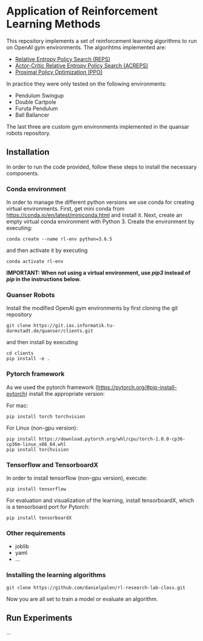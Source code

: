 # Application of Reinforcement Learning Methods

This repository implements a set of reinforcement learning algorithms to run on OpenAI gym environments.
The algorihtms implemented are:
- [Relative Entropy Policy Search (REPS)](https://www.ias.informatik.tu-darmstadt.de/uploads/Team/JanPeters/Peters2010_REPS.pdf)
- [Actor-Critic Relative Entropy Policy Search (ACREPS)](https://www.aaai.org/ocs/index.php/AAAI/AAAI16/paper/view/12247)
- [Proximal Policy Optimization (PPO)](https://arxiv.org/abs/1707.06347)

In practice they were only tested on the following environments:
- Pendulum Swingup
- Double Cartpole
- Furuta Pendulum
- Ball Ballancer

The last three are custom gym environments implemented in the quansar robots repository.

## Installation

In order to run the code provided, follow these steps to install the necessary components.

### Conda environment

In order to manage the different python versions we use conda for creating virtual environments. First, get mini conda from <https://conda.io/en/latest/miniconda.html> and install it. Next, create an empty virtual conda environment with Python 3. Create the environment by executing:

```conda create --name rl-env python=3.6.5```

and then activate it by executing

```conda activate rl-env```

**IMPORTANT: When not using a virtual environment, use *pip3* instead of *pip* in the instructions below.**

### Quanser Robots
Install the modified OpenAI gym environments by first cloning the git repository

```git clone https://git.ias.informatik.tu-darmstadt.de/quanser/clients.git```

and then install by executing

```
cd clients
pip install -e .
```

### Pytorch framework
As we used the pytorch framework (<https://pytorch.org/#pip-install-pytorch>) install the appropriate version:

For mac:

```pip install torch torchvision```

For Linux (non-gpu version):

```
pip install https://download.pytorch.org/whl/cpu/torch-1.0.0-cp36-cp36m-linux_x86_64.whl
pip install torchvision
```

### Tensorflow and TensorboardX

In order to install tensorflow (non-gpu version), execute:

```pip install tensorflow```

For evaluation and visualization of the learning, install tensorboardX, which is a tensorboard port for Pytorch:

```pip install tensorboardX```

### Other requirements
- joblib
- yaml
- ...

### Installing the learning algorithms

```git clone https://github.com/danielpalen/rl-research-lab-class.git```

Now you are all set to train a model or evaluate an algorithm.

## Run Experiments
...
